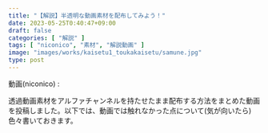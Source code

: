 ```yaml
---
title: "【解説】半透明な動画素材を配布してみよう！"
date: 2023-05-25T0:40:47+09:00
draft: false
categories: [ "解説" ]
tags: [ "niconico", "素材", "解説動画" ]
image: "images/works/kaisetu1_toukakaisetu/samune.jpg"
type: post
---
```


動画(niconico) : 

透過動画素材をアルファチャンネルを持たせたまま配布する方法をまとめた動画を投稿しました。以下では、動画では触れなかった点について(気が向いたら)色々書いておきます。